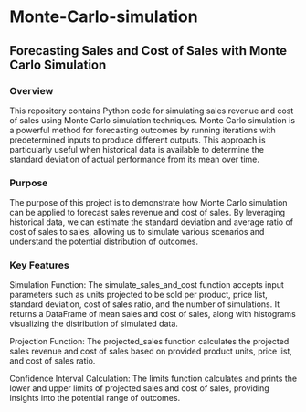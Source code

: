 # Monte-Carlo-simulation
##  Forecasting Sales and Cost of Sales with Monte Carlo Simulation

### Overview

This repository contains Python code for simulating sales revenue and cost of sales using Monte Carlo simulation techniques. Monte Carlo simulation is a powerful method for forecasting outcomes by running iterations with predetermined inputs to produce different outputs. This approach is particularly useful when historical data is available to determine the standard deviation of actual performance from its mean over time.

### Purpose

The purpose of this project is to demonstrate how Monte Carlo simulation can be applied to forecast sales revenue and cost of sales. By leveraging historical data, we can estimate the standard deviation and average ratio of cost of sales to sales, allowing us to simulate various scenarios and understand the potential distribution of outcomes.

### Key Features

Simulation Function: The simulate_sales_and_cost function accepts input parameters such as units projected to be sold per product, price list, standard deviation, cost of sales ratio, and the number of simulations. It returns a DataFrame of mean sales and cost of sales, along with histograms visualizing the distribution of simulated data.

Projection Function: The projected_sales function calculates the projected sales revenue and cost of sales based on provided product units, price list, and cost of sales ratio.

Confidence Interval Calculation: The limits function calculates and prints the lower and upper limits of projected sales and cost of sales, providing insights into the potential range of outcomes.
